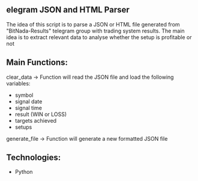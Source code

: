 elegram JSON and HTML Parser
------------------------------------------

The idea of this script is to parse a JSON or HTML file generated from "BitNada-Results" telegram group with trading system results. The main idea is to extract relevant data to analyse whether the setup is profitable or not

Main Functions:
---------
clear_data -> Function will read the JSON file and load the following variables:

  - symbol
  - signal date
  - signal time
  - result (WIN or LOSS)
  - targets achieved
  - setups
  
generate_file -> Function will generate a new formatted JSON file


Technologies:
---------
- Python
